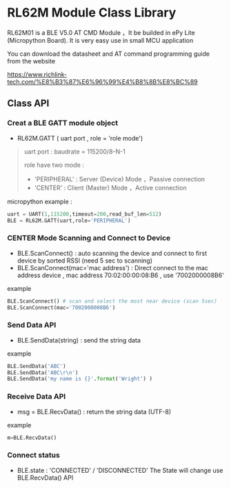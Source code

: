 # RL62M Module Class Library
RL62M01 is a BLE V5.0 AT CMD Module ，It be builded in ePy Lite (Micropython Board). It is very easy use in small MCU application

You can download the datasheet and AT command programming guide from the website

https://www.richlink-tech.com/%E8%B3%87%E6%96%99%E4%B8%8B%E8%BC%89 

## Class API 
### Creat a BLE GATT module object
- RL62M.GATT ( uart port , role = 'role mode')
> uart port : baudrate = 115200/8-N-1
> 
> role have two mode :  
>   - 'PERIPHERAL' : Server (Device) Mode ，Passive connection
>   - 'CENTER' : Client (Master) Mode ，Active connection

micropython example :
```python
uart = UART(1,115200,timeout=200,read_buf_len=512)
BLE = RL62M.GATT(uart,role='PERIPHERAL')
```
### CENTER Mode Scanning and Connect to Device 
- BLE.ScanConnect() : auto scanning the device and connect to first device by sorted RSSI (need 5 sec to scanning)
- BLE.ScanConnect(mac='mac address') : Direct connect to the mac address device , mac address 70:02:00:00:08:B6 , use '7002000008B6'

example 
```python
BLE.ScanConnect() # scan and select the most near device (scan 5sec)
BLE.ScanConnect(mac='7002000008B6')
```
### Send Data API
- BLE.SendData(string) : send the string data 

example 
```python
BLE.SendData('ABC')
BLE.SendData('ABC\r\n')
BLE.SendData('my name is {}'.format('Wright') )
```
### Receive  Data API
- msg = BLE.RecvData() : return the string data (UTF-8)

example 
```python
m=BLE.RecvData()
```
### Connect status
- BLE.state : 'CONNECTED' / 'DISCONNECTED'
The State will change use BLE.RecvData() API
